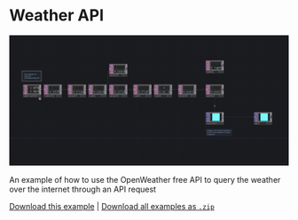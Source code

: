 # Weather API

![A screenshot of a terminal application showing a TouchDesigner network returning the current weather in London](api-weather.jpg)

An example of how to use the OpenWeather free API to query the weather over the internet through an API request

[Download this example](https://github.com/XRRCA/CreativeCoding/raw/main/touchdesigner/api-weather/api-weather.toe) | [Download all examples as `.zip`](https://github.com/XRRCA/CreativeCoding/archive/refs/heads/main.zip)
